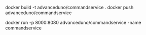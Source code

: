 docker build -t advanceduno/commandservice .
docker push advanceduno/commandservice

docker run -p 8000:8080 advanceduno/commandservice -name commandservice
